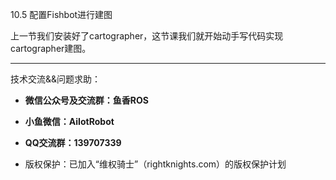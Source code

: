 10.5 配置Fishbot进行建图

上一节我们安装好了cartographer，这节课我们就开始动手写代码实现cartographer建图。

























--------------

技术交流&&问题求助：

- **微信公众号及交流群：鱼香ROS**
- **小鱼微信：AiIotRobot**
- **QQ交流群：139707339**

- 版权保护：已加入“维权骑士”（rightknights.com）的版权保护计划
